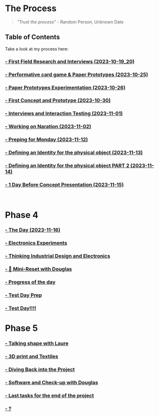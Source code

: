 # The Process

> <em> "Trust the process" </em> - Random Person, Unknown Date

## Table of Contents
Take a look at my process here:

### [- First Field Research and Interviews (2023-10-19_20)](/process/2023-10-19_20)
### [- Performative card game & Paper Prototypes (2023-10-25)](/process/2023-10-25/)
### [- Paper Prototypes Experimentation (2023-10-26)](/process/2023-10-26/)
### [- First Concept and Prototype (2023-10-30)](/process/2023-10-30/)
### [- Interviews and Interaction Testing (2023-11-01)](/process/2023-11-01/)
### [- Working on Naration (2023-11-02)](/process/2023-11-02/)
### [- Preping for Monday (2023-11-12)](/process/2023-11-12/)
### [- Defining an Identity for the physical object (2023-11-13)](/process/2023-11-13/)
### [- Defining an Identity for the physical object PART 2 (2023-11-14)](/process/2023-11-14/)
### [- 1 Day Before Concept Presentation (2023-11-15)](/process/2023-11-15/)
<br>

# Phase 4
### [- The Day (2023-11-16)](/process/2023-11-16/)
### [- Electronics Experiments](/process/2023-11-30/)
### [- Thinking Industrial Design and Electronics](/process/2023-12-04/)
### [- 🔁 Mini-Reset with Douglas](/process/2023-12-07/)
### [- Progress of the day](/process/2023-12-12/)
### [- Test Day Prep](/process/2023-12-13/)
### [- Test Day!!!!](/process/2023-12-14/)

# Phase 5
### [- Talking shape with Laure](/process/2023-12-20/)
### [- 3D print and Textiles](/process/2023-12-21/)
### [- Diving Back into the Project](/process/2024-01-08/)
### [- Software and Check-up with Douglas](/process/2024-01-11/)
### [- Last tasks for the end of the project](/process/2024-01-12/)
### [- ?](/process/2024-01-15/)